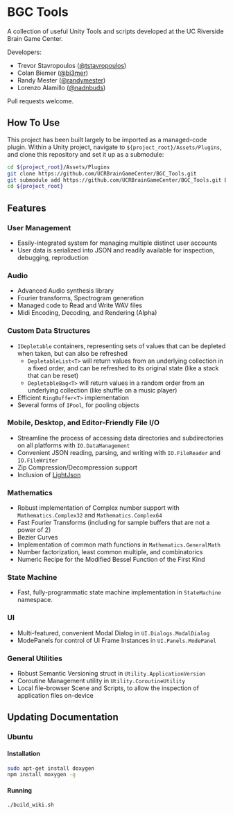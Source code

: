 # BGC Tools

A collection of useful Unity Tools and scripts developed at the UC Riverside Brain Game Center.

Developers:

- Trevor Stavropoulos ([@tstavropoulos](https://github.com/tstavropoulos))
- Colan Biemer ([@bi3mer](https://github.com/bi3mer))
- Randy Mester ([@randymester](https://github.com/randymester))
- Lorenzo Alamillo ([@nadnbuds](https://github.com/nadnbuds))

Pull requests welcome.

## How To Use

This project has been built largely to be imported as a managed-code plugin.  Within a Unity project, navigate to `${project_root}/Assets/Plugins`, and clone this repository and set it up as a submodule:

```sh
cd ${project_root}/Assets/Plugins
git clone https://github.com/UCRBrainGameCenter/BGC_Tools.git 
git submodule add https://github.com/UCRBrainGameCenter/BGC_Tools.git BGC_Tools
cd ${project_root}
```

## Features

### User Management

* Easily-integrated system for managing multiple distinct user accounts
* User data is serialized into JSON and readily available for inspection, debugging, reproduction

### Audio

* Advanced Audio synthesis library
* Fourier transforms, Spectrogram generation
* Managed code to Read and Write WAV files
* Midi Encoding, Decoding, and Rendering (Alpha)

### Custom Data Structures

* `IDepletable` containers, representing sets of values that can be depleted when taken, but can also be refreshed
  * `DepletableList<T>` will return values from an underlying collection in a fixed order, and can be refreshed to its original state (like a stack that can be reset)
  * `DepletableBag<T>` will return values in a random order from an underlying collection (like shuffle on a music player)
* Efficient `RingBuffer<T>` implementation
* Several forms of `IPool`, for pooling objects

### Mobile, Desktop, and Editor-Friendly File I/O

* Streamline the process of accessing data directories and subdirectories on all platforms with `IO.DataManagement`
* Convenient JSON reading, parsing, and writing with `IO.FileReader` and `IO.FileWriter`
* Zip Compression/Decompression support
* Inclusion of [LightJson](https://github.com/MarcosLopezC/LightJson)

### Mathematics

* Robust implementation of Complex number support with `Mathematics.Complex32` and `Mathematics.Complex64`
* Fast Fourier Transforms (including for sample buffers that are not a power of 2)
* Bezier Curves
* Implementation of common math functions in `Mathematics.GeneralMath`
* Number factorization, least common multiple, and combinatorics
* Numeric Recipe for the Modified Bessel Function of the First Kind

### State Machine

* Fast, fully-programmatic state machine implementation in `StateMachine` namespace.

### UI

* Multi-featured, convenient Modal Dialog in `UI.Dialogs.ModalDialog`
* ModePanels for control of UI Frame Instances in `UI.Panels.ModePanel`

### General Utilities

* Robust Semantic Versioning struct in `Utility.ApplicationVersion`
* Coroutine Management utility in `Utility.CoroutineUtility`
* Local file-browser Scene and Scripts, to allow the inspection of application files on-device

## Updating Documentation

### Ubuntu 

#### Installation

```sh
sudo apt-get install doxygen
npm install moxygen -g
```

#### Running

```sh
./build_wiki.sh
```
